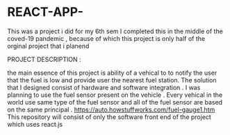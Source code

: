 # REACT-APP-
This was a project i did for my 6th sem 
I completed this in the middle of the coved-19 pandemic , because of which this project is only half of the orginal project that i planend

PROJECT DESCRIPTION :

the main essence of this project is ability of a vehical to to notify the user that the fuel is low and provide user the nearest fuel station. The solution that  I designed  consist of hardware and software integration . I was planning to use the fuel sensor present on the 
vehicle . Every vehical in the world use same type of the fuel sensor and all of the fuel sensor are based on the same principal .
 https://auto.howstuffworks.com/fuel-gauge1.htm
This repository will consist of only the software front end of the project which uses react.js 
